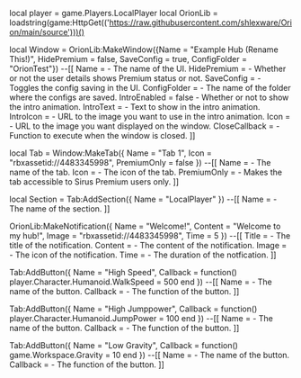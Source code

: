 local player = game.Players.LocalPlayer local OrionLib = loadstring(game:HttpGet(('https://raw.githubusercontent.com/shlexware/Orion/main/source')))() 

local Window = OrionLib:MakeWindow({Name = "Example Hub (Rename This!)", HidePremium = false, SaveConfig = true, ConfigFolder = "OrionTest"}) --[[ Name = - The name of the UI. HidePremium = - Whether or not the user details shows Premium status or not. SaveConfig = - Toggles the config saving in the UI. ConfigFolder = - The name of the folder where the configs are saved. IntroEnabled = false - Whether or not to show the intro animation. IntroText = - Text to show in the intro animation. IntroIcon = - URL to the image you want to use in the intro animation. Icon = - URL to the image you want displayed on the window. CloseCallback = - Function to execute when the window is closed. ]] 

local Tab = Window:MakeTab({ Name = "Tab 1", Icon = "rbxassetid://4483345998", PremiumOnly = false }) --[[ Name = - The name of the tab. Icon = - The icon of the tab. PremiumOnly = - Makes the tab accessible to Sirus Premium users only. ]]

local Section = Tab:AddSection({ Name = "LocalPlayer" }) --[[ Name = - The name of the section. ]]

OrionLib:MakeNotification({ Name = "Welcome!", Content = "Welcome to my hub!", Image = "rbxassetid://4483345998", Time = 5 }) --[[ Title = - The title of the notification. Content = - The content of the notification. Image = - The icon of the notification. Time = - The duration of the notfication. ]]

Tab:AddButton({ Name = "High Speed", Callback = function() player.Character.Humanoid.WalkSpeed = 500 end }) --[[ Name = - The name of the button. Callback = - The function of the button. ]]

Tab:AddButton({ Name = "High Jumppower", Callback = function() player.Character.Humanoid.JumpPower = 100 end }) --[[ Name = - The name of the button. Callback = - The function of the button. ]]

Tab:AddButton({ Name = "Low Gravity", Callback = function() game.Workspace.Gravity = 10 end }) --[[ Name = - The name of the button. Callback = - The function of the button. ]]
